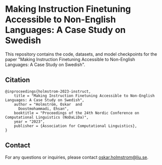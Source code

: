 # Making Instruction Finetuning Accessible to Non-English Languages: A Case Study on Swedish

This repository contains the code, datasets, and model checkpoints for the paper "Making Instruction Finetuning Accessible to Non-English Languages: A Case Study on Swedish".


## Citation
```
@inproceedings{holmstrom-2023-instruct,
    title = "Making Instruction Finetuning Accessible to Non-English Languages: A Case Study on Swedish",
    author = "Holmström, Oskar  and
      Doostmohammadi, Ehsan",
    booktitle = "Proceedings of the 24th Nordic Conference on Computational Linguistics (NoDaLiDa)",
    year = "2023",
    publisher = {Association for Computational Linguistics},
}
```
## Contact

For any questions or inquiries, please contact oskar.holmstrom@liu.se.
